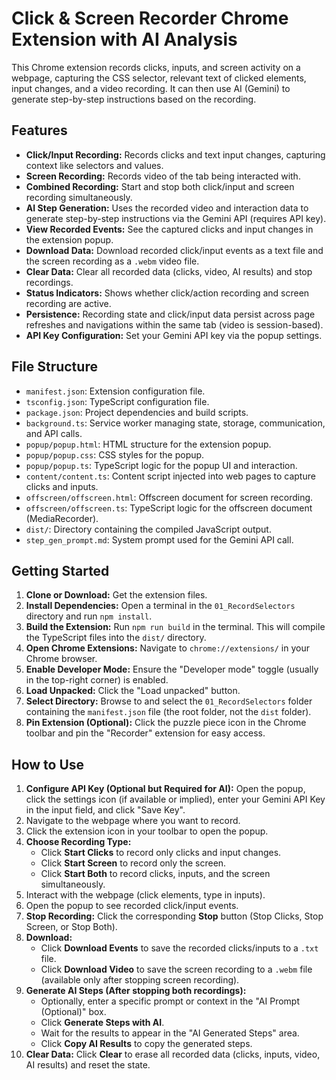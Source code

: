 # Click & Screen Recorder Chrome Extension with AI Analysis

This Chrome extension records clicks, inputs, and screen activity on a webpage, capturing the CSS selector, relevant text of clicked elements, input changes, and a video recording. It can then use AI (Gemini) to generate step-by-step instructions based on the recording.

## Features

*   **Click/Input Recording:** Records clicks and text input changes, capturing context like selectors and values.
*   **Screen Recording:** Records video of the tab being interacted with.
*   **Combined Recording:** Start and stop both click/input and screen recording simultaneously.
*   **AI Step Generation:** Uses the recorded video and interaction data to generate step-by-step instructions via the Gemini API (requires API key).
*   **View Recorded Events:** See the captured clicks and input changes in the extension popup.
*   **Download Data:** Download recorded click/input events as a text file and the screen recording as a `.webm` video file.
*   **Clear Data:** Clear all recorded data (clicks, video, AI results) and stop recordings.
*   **Status Indicators:** Shows whether click/action recording and screen recording are active.
*   **Persistence:** Recording state and click/input data persist across page refreshes and navigations within the same tab (video is session-based).
*   **API Key Configuration:** Set your Gemini API key via the popup settings.

## File Structure

*   `manifest.json`: Extension configuration file.
*   `tsconfig.json`: TypeScript configuration file.
*   `package.json`: Project dependencies and build scripts.
*   `background.ts`: Service worker managing state, storage, communication, and API calls.
*   `popup/popup.html`: HTML structure for the extension popup.
*   `popup/popup.css`: CSS styles for the popup.
*   `popup/popup.ts`: TypeScript logic for the popup UI and interaction.
*   `content/content.ts`: Content script injected into web pages to capture clicks and inputs.
*   `offscreen/offscreen.html`: Offscreen document for screen recording.
*   `offscreen/offscreen.ts`: TypeScript logic for the offscreen document (MediaRecorder).
*   `dist/`: Directory containing the compiled JavaScript output.
*   `step_gen_prompt.md`: System prompt used for the Gemini API call.

## Getting Started

1.  **Clone or Download:** Get the extension files.
2.  **Install Dependencies:** Open a terminal in the `01_RecordSelectors` directory and run `npm install`.
3.  **Build the Extension:** Run `npm run build` in the terminal. This will compile the TypeScript files into the `dist/` directory.
4.  **Open Chrome Extensions:** Navigate to `chrome://extensions/` in your Chrome browser.
5.  **Enable Developer Mode:** Ensure the "Developer mode" toggle (usually in the top-right corner) is enabled.
6.  **Load Unpacked:** Click the "Load unpacked" button.
7.  **Select Directory:** Browse to and select the `01_RecordSelectors` folder containing the `manifest.json` file (the root folder, not the `dist` folder).
8.  **Pin Extension (Optional):** Click the puzzle piece icon in the Chrome toolbar and pin the "Recorder" extension for easy access.

## How to Use

1.  **Configure API Key (Optional but Required for AI):** Open the popup, click the settings icon (if available or implied), enter your Gemini API Key in the input field, and click "Save Key".
2.  Navigate to the webpage where you want to record.
3.  Click the extension icon in your toolbar to open the popup.
4.  **Choose Recording Type:**
    *   Click **Start Clicks** to record only clicks and input changes.
    *   Click **Start Screen** to record only the screen.
    *   Click **Start Both** to record clicks, inputs, and the screen simultaneously.
5.  Interact with the webpage (click elements, type in inputs).
6.  Open the popup to see recorded click/input events.
7.  **Stop Recording:** Click the corresponding **Stop** button (Stop Clicks, Stop Screen, or Stop Both).
8.  **Download:**
    *   Click **Download Events** to save the recorded clicks/inputs to a `.txt` file.
    *   Click **Download Video** to save the screen recording to a `.webm` file (available only after stopping screen recording).
9.  **Generate AI Steps (After stopping both recordings):**
    *   Optionally, enter a specific prompt or context in the "AI Prompt (Optional)" box.
    *   Click **Generate Steps with AI**.
    *   Wait for the results to appear in the "AI Generated Steps" area.
    *   Click **Copy AI Results** to copy the generated steps.
10. **Clear Data:** Click **Clear** to erase all recorded data (clicks, inputs, video, AI results) and reset the state. 